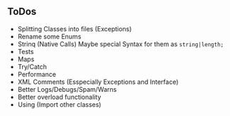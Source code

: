 ﻿## ToDos

- Splitting Classes into files (Exceptions)
- Rename some Enums
- Strinq (Native Calls) Maybe special Syntax for them as `string|length;`
- Tests
- Maps
- Try/Catch
- Performance
- XML Comments (Esspecially Exceptions and Interface)
- Better Logs/Debugs/Spam/Warns
- Better overload functionality
- Using (Import other classes)
